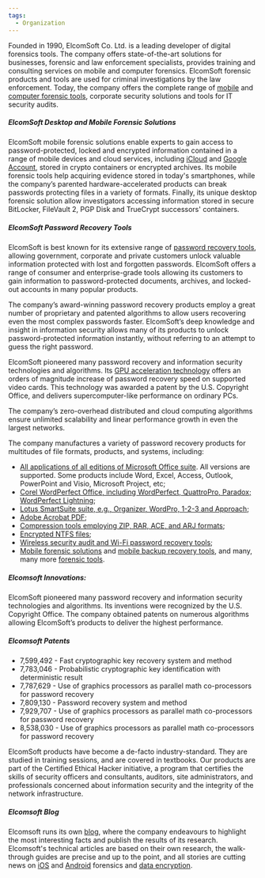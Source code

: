 ```yaml
---
tags:
  - Organization
---
```

Founded in 1990, ElcomSoft Co. Ltd. is a leading developer of digital forensics
tools.  The company offers state-of-the-art solutions for businesses, forensic
and law enforcement specialists, provides training and consulting services on
mobile and computer forensics. ElcomSoft forensic products and tools are used
for criminal investigations by the law enforcement.  Today, the company offers
the complete range of [mobile](https://www.elcomsoft.com/emfb.html) and
[computer forensic tools](https://www.elcomsoft.com/eprb.html), corporate
security solutions and tools for IT security audits.

##### ElcomSoft Desktop and Mobile Forensic Solutions

ElcomSoft mobile forensic solutions enable experts to gain access to
password-protected, locked and encrypted information contained in a
range of mobile devices and cloud services, including
[iCloud](https://www.elcomsoft.com/eppb.html) and [Google
Account](https://www.elcomsoft.com/ecx.html), stored in crypto
containers or encrypted archives. Its mobile forensic tools help
acquiring evidence stored in today's smartphones, while the company’s
parented hardware-accelerated products can break passwords protecting
files in a variety of formats. Finally, its unique desktop forensic
solution allow investigators accessing information stored in secure
BitLocker, FileVault 2, PGP Disk and TrueCrypt successors' containers.

##### ElcomSoft Password Recovery Tools

ElcomSoft is best known for its extensive range of [password recovery
tools](https://www.elcomsoft.com/eprb.html), allowing government,
corporate and private customers unlock valuable information protected
with lost and forgotten passwords. ElcomSoft offers a range of consumer
and enterprise-grade tools allowing its customers to gain information to
password-protected documents, archives, and locked-out accounts in many
popular products.

The company’s award-winning password recovery products employ a great
number of proprietary and patented algorithms to allow users recovering
even the most complex passwords faster. ElcomSoft’s deep knowledge and
insight in information security allows many of its products to unlock
password-protected information instantly, without referring to an
attempt to guess the right password.

ElcomSoft pioneered many password recovery and information security
technologies and algorithms. Its [GPU acceleration
technology](https://www.elcomsoft.com/gpu_acceleration.html) offers an
orders of magnitude increase of password recovery speed on supported
video cards. This technology was awarded a patent by the U.S. Copyright
Office, and delivers supercomputer-like performance on ordinary PCs.

The company’s zero-overhead distributed and cloud computing algorithms
ensure unlimited scalability and linear performance growth in even the
largest networks.

The company manufactures a variety of password recovery products for
multitudes of file formats, products, and systems, including:

- [All applications of all editions of Microsoft Office
  suite](https://www.elcomsoft.com/aopr.html). All versions are
  supported. Some products include Word, Excel, Access, Outlook,
  PowerPoint and Visio, Microsoft Project, etc;
- [Corel WordPerfect Office, including WordPerfect, QuattroPro, Paradox;
  WordPerfect Lightning](https://www.elcomsoft.com/awopr.html);
- [Lotus SmartSuite suite, e.g., Organizer, WordPro, 1-2-3 and
  Approach](https://www.elcomsoft.com/alpr.html);
- [Adobe Acrobat PDF](https://www.elcomsoft.com/apdfpr.html);
- [Compression tools employing ZIP, RAR, ACE, and ARJ
  formats](https://www.elcomsoft.com/archpr.html);
- [Encrypted NTFS files](https://www.elcomsoft.com/aefsdr.html);
- [Wireless security audit and Wi-Fi password recovery
  tools](https://www.elcomsoft.com/ewsa.html);
- [Mobile forensic solutions](https://www.elcomsoft.com/emfb.html) and
  [mobile backup recovery tools](https://www.elcomsoft.com/eppb.html),
  and many, many more [forensic
  tools](https://www.elcomsoft.com/products.html).

##### Elcomsoft Innovations:

ElcomSoft pioneered many password recovery and information security
technologies and algorithms. Its inventions were recognized by the U.S.
Copyright Office. The company obtained patents on numerous algorithms
allowing ElcomSoft’s products to deliver the highest performance.

##### Elcomsoft Patents

- 7,599,492 - Fast cryptographic key recovery system and method
- 7,783,046 - Probabilistic cryptographic key identification with
  deterministic result
- 7,787,629 - Use of graphics processors as parallel math co-processors
  for password recovery
- 7,809,130 - Password recovery system and method
- 7,929,707 - Use of graphics processors as parallel math co-processors
  for password recovery
- 8,538,030 - Use of graphics processors as parallel math co-processors
  for password recovery

ElcomSoft products have become a de-facto industry-standard. They are
studied in training sessions, and are covered in textbooks. Our products
are part of the Certified Ethical Hacker initiative, a program that
certifies the skills of security officers and consultants, auditors,
site administrators, and professionals concerned about information
security and the integrity of the network infrastructure.

##### Elcomsoft Blog

Elcomsoft runs its own [blog](https://blog.elcomsoft.com), where the
company endeavours to highlight the most interesting facts and publish
the results of its research. Elcomsoft's technical articles are based on
their own research, the walk-through guides are precise and up to the
point, and all stories are cutting news on
[iOS](https://blog.elcomsoft.com/tag/ios/) and
[Android](https://blog.elcomsoft.com/?s=Google) forensics and [data
encryption](https://blog.elcomsoft.com/category/general/).

